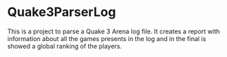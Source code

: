 # Quake3ParserLog
This is a project to parse a Quake 3 Arena log file. It creates a report with information about all the games presents in the log and in the final is showed a global ranking of the players.
